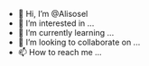 - 👋 Hi, I’m @Alisosel
- 👀 I’m interested in ...
- 🌱 I’m currently learning ...
- 💞️ I’m looking to collaborate on ...
- 📫 How to reach me ...

<!---
Alisosel/Alisosel is a ✨ special ✨ repository because its `README.md` (this file) appears on your GitHub profile.
You can click the Preview link to take a look at your changes.
--->
